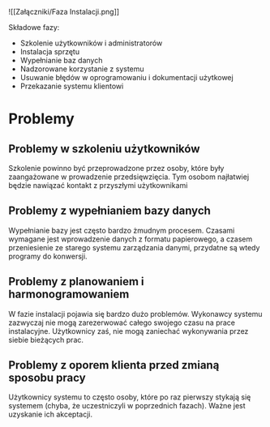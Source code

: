 ![[Załączniki/Faza Instalacji.png]]

Składowe fazy:
- Szkolenie użytkowników i administratorów
- Instalacja sprzętu
- Wypełnianie baz danych
- Nadzorowane korzystanie z systemu
- Usuwanie błędów w oprogramowaniu i dokumentacji użytkowej
- Przekazanie systemu klientowi

# Problemy
## Problemy w szkoleniu użytkowników
Szkolenie powinno być przeprowadzone przez osoby, które były zaangażowane w prowadzenie przedsięwzięcia. Tym osobom najłatwiej będzie nawiązać kontakt z przyszłymi użytkownikami

## Problemy z wypełnianiem bazy danych
Wypełnianie bazy jest często bardzo żmudnym procesem. Czasami wymagane jest wprowadzenie danych z formatu papierowego, a czasem przeniesienie ze starego systemu zarządzania danymi, przydatne są wtedy programy do konwersji.

## Problemy z planowaniem i harmonogramowaniem
W fazie instalacji pojawia się bardzo dużo problemów. Wykonawcy systemu zazwyczaj nie mogą zarezerwować całego swojego czasu na prace instalacyjne. Użytkownicy zaś, nie mogą zaniechać wykonywania przez siebie bieżących prac.

## Problemy z oporem klienta przed zmianą sposobu pracy
Użytkownicy systemu to często osoby, które po raz pierwszy stykają się systemem (chyba, że uczestniczyli w poprzednich fazach). Ważne jest uzyskanie ich akceptacji.